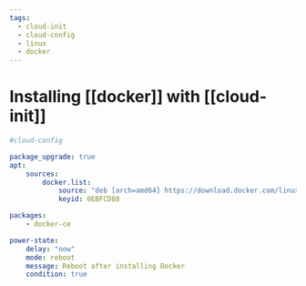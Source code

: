 ```yaml
---
tags:
  - cloud-init
  - cloud-config
  - linux
  - docker
---
```

# Installing [[docker]] with [[cloud-init]]
```yaml
#cloud-config

package_upgrade: true
apt:
	sources:
		docker.list:
			source: "deb [arch=amd64] https://download.docker.com/linux/ubuntu $RELEASE stable"
			keyid: 0EBFCD88

packages:
	- docker-ce

power-state:
	delay: "now"
	mode: reboot
	message: Reboot after installing Docker
	condition: true
```

 